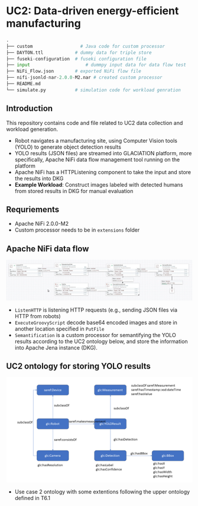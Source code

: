 # UC2: Data-driven energy-efficient manufacturing

```python
.
├── custom		            # Java code for custom processor 
├── DAYTON.ttl	          # dummy data for triple store
├── fuseki-configuration  # fuseki configuration file
├── input		              # dummpy input data for data flow test
├── NiFi_Flow.json	      # exported NiFi flow file
├── nifi-jsonld-nar-2.0.0-M2.nar # created custom processor
├── README.md
└── simulate.py	          # simulation code for workload genration
```



## Introduction

This repository contains code and file related to UC2 data collection and workload generation.

* Robot navigates a manufacturing site, using Computer Vision tools (YOLO) to generate object detection results
* YOLO results (JSON files) are streamed into GLACIATION platform, more specifically, Apache NiFi data flow management tool running on the platform
* Apache NiFi has a HTTPListening component to take the input and store the results into DKG
* **Example Workload**: Construct images labeled with detected humans from stored results in DKG for manual evaluation 



## Requriements

* Apache NiFi 2.0.0-M2
* Custom processor needs to be in ```extensions``` folder


## Apache NiFi data flow
![DataFlow](202040430_NiFi_dataflow.png)
* ```ListenHTTP``` is listening HTTP requests (e.g., sending JSON files via HTTP from robots)
* ```ExecuteGroovyScript``` decode base64 encoded images and store in another location specified in ```PutFile```
* ```Semantification``` is a custom processor for semantifying the YOLO results according to the UC2 ontology below, and store the information into Apache Jena instance (DKG).

## UC2 ontology for storing YOLO results
![UC2Ontology](20240430_ontology.PNG)
* Use case 2 ontology with some extentions following the upper ontology defined in T6.1
